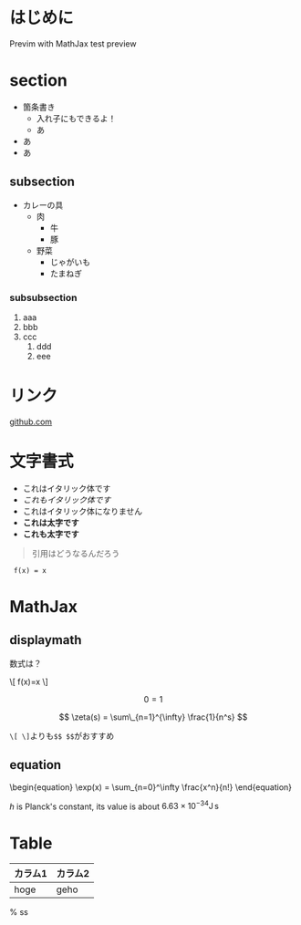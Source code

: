 # はじめに

Previm with MathJax test preview 

# section
- 箇条書き
    - 入れ子にもできるよ！
    - あ
- あ
- あ

## subsection
* カレーの具
    * 肉
        - 牛
        - 豚
    - 野菜
        * じゃがいも
        * たまねぎ

### subsubsection

1. aaa
1. bbb
1. ccc
    1. ddd
    2. eee



# リンク

[github.com](https://github.com)

<!-- 
![previm-example](../previm-example.png) 
-->



# 文字書式

* これはイタリック体です
* _これもイタリック体です_
* これはイタリック体になりません
* **これは太字です**
* __これも太字です__


> 引用はどうなるんだろう

``` 
 f(x) = x
```



# MathJax

## displaymath
数式は？

\\[  f(x)=x \\]

$$ 0 = 1 $$

$$
\zeta(s) = \sum\_{n=1}^{\infty} \frac{1}{n^s}
$$

`\[ \]`よりも`$$ $$`がおすすめ

## equation
\begin{equation}
\exp(x) = \sum\_{n=0}^\infty \frac{x^n}{n!}
\end{equation}

$h$ is Planck's constant, 
its value is about $6.63 \times 10^{-34} \mathrm{J\,s}$

# Table

|カラム1|カラム2|
|------|------|
|hoge|geho|



% ss
